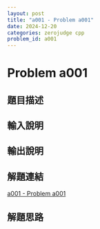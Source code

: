 ```yaml
---
layout: post
title: "a001 - Problem a001"
date: 2024-12-20
categories: zerojudge cpp
problem_id: a001
---
```


# Problem a001

## 題目描述



## 輸入說明



## 輸出說明



## 解題連結

[a001 - Problem a001](https://zerojudge.tw/ShowProblem?problemid=a001)

## 解題思路

